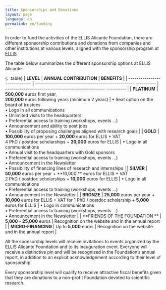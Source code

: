 ```yaml
---
title: Sponsorships and Donations
layout: page
language: en
permalink: en/funding
---
```


In order to fund the activities of the ELLIS Alicante Foundation, there are different sponsorship contributions and donations from companies and other institutions at various levels, aligned with the sponsorship program at [ELLIS](https://ellis.eu/sponsorship).

The table below summarizes the different sponsorship options at ELLIS Alicante. 

{: .table}
| **LEVEL** | **ANNUAL CONTRIBUTION** | **BENEFITS** |
| ----------------------------- | -------------------------------------------------- ---------- | -------------------------------------------------- ---------- |
| **PLATINUM** | **500,000** euros first year, <br>**200,000** euros following years (minimum 2 years) | • Seat option on the board of trustees <br> • Logo in all communications <br> • Unlimited visits to the headquarters <br> • Preferential access to training (workshops, events ...) <br> • Announcement and ability to post jobs<br> • Possibility of proposing challenges aligned with research goals |
| **GOLD** | **100,000** euros per year + **20,000** euros for ELLIS + VAT <br> 4 PhD / postdoc scholarships + **20,000** euros for ELLIS | • Logo in all communications <br> • Annual visit to the headquarters with Gold sponsors <br> • Preferential access to training (workshops, events ...) <br> • Announcement in the Newsletter <br> • Possibility of financing lines of research and internships |
| **SILVER** | **50,000** euros per year + **10,000 ** euros for ELLIS + VAT <br>2 PhD / postdoc scholarships + **10,000** euros for ELLIS | • Logo in all communications <br>• Preferential access to training (workshops, events ...) <br> • Announcement in the Newsletter |
| **BRONZE** | **25,000** euros per year + **10,000** euros for ELLIS + VAT for 1 PhD / postdoc scholarship + **5,000** euros for ELLIS | • Logo in communications <br>• Preferential access to training (workshops, events ...) <br> • Announcement in the Newsletter |
| **FRIENDS OF THE FOUNDATION ** | **5,000** - **25,000** euros | Recognition on the website and in the annual report |
| **MICRO-FINANCING** | Up to **5,000** euros | Recognition on the website and in the annual report |


All the sponsorship levels will receive invitations to events organized by the ELLIS Alicante Foundation and to its inauguration event. Everyone will receive a distinctive pin and will be recognized in the Foundation’s annual report, in addition to an explicit acknowledgement according to their level of sponsorship.

Every sponsorship level will qualify to receive attractive fiscal benefits given that they are donations to a non-profit Foundation devoted to scientific research.